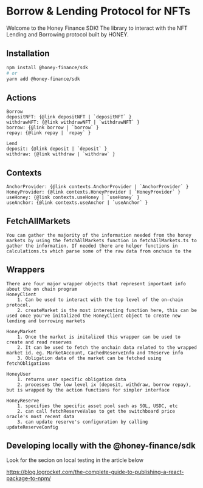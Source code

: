 # Borrow & Lending Protocol for NFTs

Welcome to the Honey Finance SDK! The library to interact with the NFT Lending and Borrowing protocol built by HONEY.

## Installation

```bash
npm install @honey-finance/sdk
# or
yarn add @honey-finance/sdk
```

## Actions

    Borrow
    depositNFT: {@link depositNFT | `depositNFT` }
    withdrawNFT: {@link withdrawNFT | `withdrawNFT` }
    borrow: {@link borrow | `borrow` }
    repay: {@link repay | `repay` }

    Lend
    deposit: {@link deposit | `deposit` }
    withdraw: {@link withdraw | `withdraw` }

## Contexts

    AnchorProvider: {@link contexts.AnchorProvider | `AnchorProvider` }
    HoneyProvider: {@link contexts.HoneyProvider | `HoneyProvider` }
    useHoney: {@link contexts.useHoney | `useHoney` }
    useAnchor: {@link contexts.useAnchor | `useAnchor` }

## FetchAllMarkets

    You can gather the majority of the information needed from the honey markets by using the fetchAllMarkets function in fetchAllMarkets.ts to gather the information. If needed there are helper functions in calculations.ts which parse some of the raw data from onchain to the

## Wrappers

    There are four major wrapper objects that represent important info about the on chain program
    HoneyClient
        1. Can be used to interact with the top level of the on-chain protocol.
        2. createMarket is the most interesting function here, this can be used once you've initalized the HoneyClient object to create new lending and borrowing markets

    HoneyMarket
        1. Once the market is initalized this wrapper can be used to create and read reserves
        2. It can be used to fetch the onchain data related to the wrapped market id. eg. MarketAccount, CachedReserveInfo and TReserve info
        3. Obligation data of the market can be fetched using fetchObligations

    HoneyUser
        1. returns user specific obligation data
        2. processes the low level ix (deposit, withdraw, borrow repay), but is wrapped by the action functions for simpler interface

    HoneyReserve
        1. specifies the specific asset pool such as SOL, USDC, etc
        2. can call fetchReserveValue to get the switchboard price oracle's most recent data
        3. can update reserve's configuration by calling updateReserveConfig

## Developing locally with the @honey-finance/sdk

Look for the secion on local testing in the article below

https://blog.logrocket.com/the-complete-guide-to-publishing-a-react-package-to-npm/
